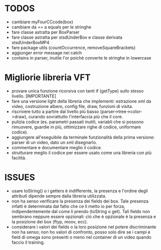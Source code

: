 TODOS
=====

- cambiare myFourCCcode(box)
- cambiare da == a equals per le stringhe
- fare classe astratta per BoxParser
- fare classe astratta per stsdUnderBox e classe derivata stsdUnderBoxMP4
- fare package utils (countOccurrence, removeSquareBrackets)
- aggiunger error message nei catch
- contains in parser, inutile l'or poichè converte le stringhe in lowercase


Migliorie libreria VFT
======================

- provare unica funzione ricorsiva con tanti if (getType) sullo stesso livello. [IMPORTANTE]
- fare una versione light della libreria che implementi: estrazione xml da video, costruzione albero, config file, draw, funzioni di visita.
- riscrivere tutto a partire dal livello più basso (parser->tree->color->draw), curando sovrattutto l'interfaccia più che il core.
- pulizia codice (es. parametri passati inutili, variabli che si possono rimuovere, guardie in più, ottimizzare righe di codice, uniformare codice).
- aggiungere all'eseguibile da terminale funzionalità della prima versione: parser di un video, dato un xml disegnarlo.
- commentare e documentare meglio il codice.
- strutturare meglio il codice per essere usato come una libreria con più facilità.

ISSUES
======

- usare toString() o i getters è indifferente, la presenza e l'ordine degli attributi dipende sempre dalla libreria utilizzata.
- non ha senso verificare la presenza dei fields dei box. Tale presenza infatti è determinata dal fatto che ce li metto io per forza, indipendentemente dal come li prendo (toString o get). Tali fields non sembrano neppure essere opzionali: ciò che è opzionale è la presenza e la posizione dei box (ftyp, moov, ecc).
- considerare i valori dei fields o la loro posizione nel potere discriminante non ha senso; non ho valori di confronto, posso solo dire se i campi e field di omega sono presenti o meno nel container di un video quando faccio il training.

